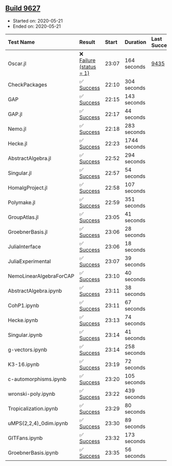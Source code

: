 ## [Build 9627](https://oscarci.mathematik.uni-kl.de/job/oscar/9627/)

* Started on: 2020-05-21
* Ended on: 2020-05-21

| Test Name    | Result | Start | Duration | Last Success | First Failure |
|:-------------|:-------|:------|:---------|:-------------|:--------------|
| Oscar.jl | ❌ [Failure (status = 1)](https://oscarci.mathematik.uni-kl.de/job/oscar/9627/artifact/logs/build-9627/Oscar.jl.log) | 23:07 | 164 seconds | [9435](https://oscarci.mathematik.uni-kl.de/job/oscar/9435/) | [9436](https://oscarci.mathematik.uni-kl.de/job/oscar/9436/) |
| CheckPackages | ✅ [Success](https://oscarci.mathematik.uni-kl.de/job/oscar/9627/artifact/logs/build-9627/CheckPackages.log) | 22:10 | 304 seconds |  |  |
| GAP | ✅ [Success](https://oscarci.mathematik.uni-kl.de/job/oscar/9627/artifact/logs/build-9627/GAP.log) | 22:15 | 143 seconds |  |  |
| GAP.jl | ✅ [Success](https://oscarci.mathematik.uni-kl.de/job/oscar/9627/artifact/logs/build-9627/GAP.jl.log) | 22:17 | 44 seconds |  |  |
| Nemo.jl | ✅ [Success](https://oscarci.mathematik.uni-kl.de/job/oscar/9627/artifact/logs/build-9627/Nemo.jl.log) | 22:18 | 283 seconds |  |  |
| Hecke.jl | ✅ [Success](https://oscarci.mathematik.uni-kl.de/job/oscar/9627/artifact/logs/build-9627/Hecke.jl.log) | 22:23 | 1744 seconds |  |  |
| AbstractAlgebra.jl | ✅ [Success](https://oscarci.mathematik.uni-kl.de/job/oscar/9627/artifact/logs/build-9627/AbstractAlgebra.jl.log) | 22:52 | 294 seconds |  |  |
| Singular.jl | ✅ [Success](https://oscarci.mathematik.uni-kl.de/job/oscar/9627/artifact/logs/build-9627/Singular.jl.log) | 22:57 | 54 seconds |  |  |
| HomalgProject.jl | ✅ [Success](https://oscarci.mathematik.uni-kl.de/job/oscar/9627/artifact/logs/build-9627/HomalgProject.jl.log) | 22:58 | 107 seconds |  |  |
| Polymake.jl | ✅ [Success](https://oscarci.mathematik.uni-kl.de/job/oscar/9627/artifact/logs/build-9627/Polymake.jl.log) | 22:59 | 351 seconds |  |  |
| GroupAtlas.jl | ✅ [Success](https://oscarci.mathematik.uni-kl.de/job/oscar/9627/artifact/logs/build-9627/GroupAtlas.jl.log) | 23:05 | 41 seconds |  |  |
| GroebnerBasis.jl | ✅ [Success](https://oscarci.mathematik.uni-kl.de/job/oscar/9627/artifact/logs/build-9627/GroebnerBasis.jl.log) | 23:06 | 28 seconds |  |  |
| JuliaInterface | ✅ [Success](https://oscarci.mathematik.uni-kl.de/job/oscar/9627/artifact/logs/build-9627/JuliaInterface.log) | 23:06 | 18 seconds |  |  |
| JuliaExperimental | ✅ [Success](https://oscarci.mathematik.uni-kl.de/job/oscar/9627/artifact/logs/build-9627/JuliaExperimental.log) | 23:07 | 39 seconds |  |  |
| NemoLinearAlgebraForCAP | ✅ [Success](https://oscarci.mathematik.uni-kl.de/job/oscar/9627/artifact/logs/build-9627/NemoLinearAlgebraForCAP.log) | 23:10 | 40 seconds |  |  |
| AbstractAlgebra.ipynb | ✅ [Success](https://oscarci.mathematik.uni-kl.de/job/oscar/9627/artifact/logs/build-9627/AbstractAlgebra.ipynb.log) | 23:11 | 38 seconds |  |  |
| CohP1.ipynb | ✅ [Success](https://oscarci.mathematik.uni-kl.de/job/oscar/9627/artifact/logs/build-9627/CohP1.ipynb.log) | 23:11 | 67 seconds |  |  |
| Hecke.ipynb | ✅ [Success](https://oscarci.mathematik.uni-kl.de/job/oscar/9627/artifact/logs/build-9627/Hecke.ipynb.log) | 23:13 | 74 seconds |  |  |
| Singular.ipynb | ✅ [Success](https://oscarci.mathematik.uni-kl.de/job/oscar/9627/artifact/logs/build-9627/Singular.ipynb.log) | 23:14 | 41 seconds |  |  |
| g-vectors.ipynb | ✅ [Success](https://oscarci.mathematik.uni-kl.de/job/oscar/9627/artifact/logs/build-9627/g-vectors.ipynb.log) | 23:14 | 258 seconds |  |  |
| K3-16.ipynb | ✅ [Success](https://oscarci.mathematik.uni-kl.de/job/oscar/9627/artifact/logs/build-9627/K3-16.ipynb.log) | 23:19 | 72 seconds |  |  |
| c-automorphisms.ipynb | ✅ [Success](https://oscarci.mathematik.uni-kl.de/job/oscar/9627/artifact/logs/build-9627/c-automorphisms.ipynb.log) | 23:20 | 105 seconds |  |  |
| wronski-poly.ipynb | ✅ [Success](https://oscarci.mathematik.uni-kl.de/job/oscar/9627/artifact/logs/build-9627/wronski-poly.ipynb.log) | 23:22 | 439 seconds |  |  |
| Tropicalization.ipynb | ✅ [Success](https://oscarci.mathematik.uni-kl.de/job/oscar/9627/artifact/logs/build-9627/Tropicalization.ipynb.log) | 23:29 | 80 seconds |  |  |
| uMPS(2,2,4)_0dim.ipynb | ✅ [Success](https://oscarci.mathematik.uni-kl.de/job/oscar/9627/artifact/logs/build-9627/uMPS-2-2-4-_0dim.ipynb.log) | 23:30 | 89 seconds |  |  |
| GITFans.ipynb | ✅ [Success](https://oscarci.mathematik.uni-kl.de/job/oscar/9627/artifact/logs/build-9627/GITFans.ipynb.log) | 23:32 | 173 seconds |  |  |
| GroebnerBasis.ipynb | ✅ [Success](https://oscarci.mathematik.uni-kl.de/job/oscar/9627/artifact/logs/build-9627/GroebnerBasis.ipynb.log) | 23:35 | 56 seconds |  |  |
